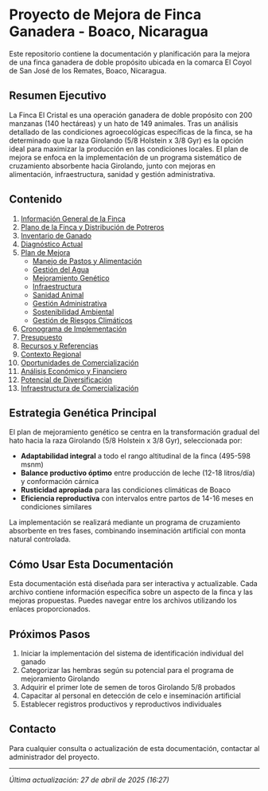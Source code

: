 # Proyecto de Mejora de Finca Ganadera - Boaco, Nicaragua

Este repositorio contiene la documentación y planificación para la mejora de una finca ganadera de doble propósito ubicada en la comarca El Coyol de San José de los Remates, Boaco, Nicaragua.

## Resumen Ejecutivo

La Finca El Cristal es una operación ganadera de doble propósito con 200 manzanas (140 hectáreas) y un hato de 149 animales. Tras un análisis detallado de las condiciones agroecológicas específicas de la finca, se ha determinado que la raza Girolando (5/8 Holstein x 3/8 Gyr) es la opción ideal para maximizar la producción en las condiciones locales. El plan de mejora se enfoca en la implementación de un programa sistemático de cruzamiento absorbente hacia Girolando, junto con mejoras en alimentación, infraestructura, sanidad y gestión administrativa.

## Contenido

1. [Información General de la Finca](./01_InformacionGeneral.md)
2. [Plano de la Finca y Distribución de Potreros](./plano_finca.md)
3. [Inventario de Ganado](./inventario_ganado.md)
4. [Diagnóstico Actual](./02_DiagnosticoActual.md)
5. [Plan de Mejora](./03_PlanDeMejora.md)
   - [Manejo de Pastos y Alimentación](./planes/01_ManejoDePasstos.md)
   - [Gestión del Agua](./planes/02_GestionDelAgua.md)
   - [Mejoramiento Genético](./planes/03_MejoramientoGenetico.md)
   - [Infraestructura](./planes/04_Infraestructura.md)
   - [Sanidad Animal](./planes/05_SanidadAnimal.md)
   - [Gestión Administrativa](./planes/06_GestionAdministrativa.md)
   - [Sostenibilidad Ambiental](./planes/07_SostenibilidadAmbiental.md)
   - [Gestión de Riesgos Climáticos](./planes/08_GestionRiesgosClimaticos.md)
6. [Cronograma de Implementación](./04_CronogramaImplementacion.md)
7. [Presupuesto](./05_Presupuesto.md)
8. [Recursos y Referencias](./06_RecursosReferencias.md)
9. [Contexto Regional](./07_ContextoRegional.md)
10. [Oportunidades de Comercialización](./08_OportunidadesComercializacion.md)
11. [Análisis Económico y Financiero](./09_AnalisisEconomicoFinanciero.md)
12. [Potencial de Diversificación](./10_PotencialDiversificacion.md)
13. [Infraestructura de Comercialización](./11_InfraestructuraComercializacion.md)

## Estrategia Genética Principal

El plan de mejoramiento genético se centra en la transformación gradual del hato hacia la raza Girolando (5/8 Holstein x 3/8 Gyr), seleccionada por:

- **Adaptabilidad integral** a todo el rango altitudinal de la finca (495-598 msnm)
- **Balance productivo óptimo** entre producción de leche (12-18 litros/día) y conformación cárnica
- **Rusticidad apropiada** para las condiciones climáticas de Boaco
- **Eficiencia reproductiva** con intervalos entre partos de 14-16 meses en condiciones similares

La implementación se realizará mediante un programa de cruzamiento absorbente en tres fases, combinando inseminación artificial con monta natural controlada.

## Cómo Usar Esta Documentación

Esta documentación está diseñada para ser interactiva y actualizable. Cada archivo contiene información específica sobre un aspecto de la finca y las mejoras propuestas. Puedes navegar entre los archivos utilizando los enlaces proporcionados.

## Próximos Pasos

1. Iniciar la implementación del sistema de identificación individual del ganado
2. Categorizar las hembras según su potencial para el programa de mejoramiento Girolando
3. Adquirir el primer lote de semen de toros Girolando 5/8 probados
4. Capacitar al personal en detección de celo e inseminación artificial
5. Establecer registros productivos y reproductivos individuales

## Contacto

Para cualquier consulta o actualización de esta documentación, contactar al administrador del proyecto.

---

*Última actualización: 27 de abril de 2025 (16:27)*
